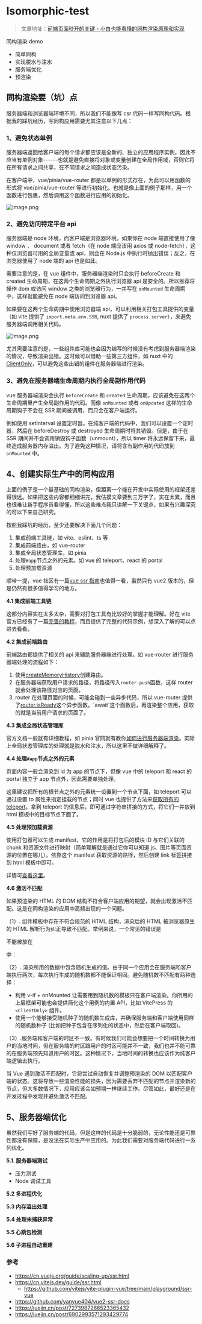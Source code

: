 # Isomorphic-test

> 文章地址：[前端页面秒开的关键 - 小白也能看懂的同构渲染原理和实现](https://juejin.cn/post/7289661061984501819)

同构渲染 demo

- 简单同构
- 实现脱水与注水
- 服务端优化
- 预渲染

## 同构渲染要（坑）点

服务器端和浏览器端环境不同，所以我们不能像写 csr 代码一样写同构代码。根据我的踩坑经历，写同构应用需要尤其注意以下几点：

### 1、避免状态单例

服务器端返回给客户端的每个请求都应该是全新的、独立的应用程序实例，因此不应当有单例对象------也就是避免直接将对象或变量创建在全局作用域，否则它将在所有请求之间共享，在不同请求之间造成状态污染。

在客户端中，vue/pinia/vue-router 都是以单例的形式存在，为此可以用函数的形式将 vue/pinia/vue-router 等进行初始化。也就是像上面的例子那样，用一个函数进行包裹，然后调用这个函数进行应用的初始化。

![image.png](https://p3-juejin.byteimg.com/tos-cn-i-k3u1fbpfcp/067fb8ff8d134dd7bf6903ead9c59a97~tplv-k3u1fbpfcp-jj-mark:3024:0:0:0:q75.awebp#?w=652&h=325&s=42450&e=png&b=f8f8f8)

### 2、避免访问特定平台 api

服务器端是 node 环境，而客户端是浏览器环境，如果你在 node 端直接使用了像 window 、 document 或者 fetch（在 node 端应该用 axios 或 node-fetch），这种仅浏览器可用的全局变量或 api，则会在 Node.js 中执行时抛出错误；反之，在浏览器使用了 node 端的 api 也是如此。

需要注意的是，在 vue 组件中，服务器端渲染时只会执行 beforeCreate 和 created 生命周期，在这两个生命周期之外执行浏览器 api 是安全的。所以推荐将操作 dom 或访问 window 之类的浏览器行为，一并写在 `onMounted` 生命周期中，这样就能避免在 node 端访问到浏览器 api。

如果要在这两个生命周期中使用浏览器端 api，可以利用相关打包工具提供的变量（如 vite 提供了 `import.meta.env.SSR`, nuxt 提供了 `process.server`），来避免服务器端调用相关代码。

![image.png](https://p9-juejin.byteimg.com/tos-cn-i-k3u1fbpfcp/ad7ad5851ed94b469a1c70c36603b7da~tplv-k3u1fbpfcp-jj-mark:3024:0:0:0:q75.awebp#?w=350&h=160&s=8793&e=png&b=1f1f1f)

尤其需要注意的是，一些组件库可能也会因为编写的时候没有考虑到服务器端渲染的情况，导致渲染出错。这时候可以借助一些第三方组件，如 nuxt 中的[ClientOnly](https://link.juejin.cn?target=https%3A%2F%2Fnuxt.com%2Fdocs%2Fapi%2Fcomponents%2Fclient-only%23clientonly "https://nuxt.com/docs/api/components/client-only#clientonly")，可以避免这些出错的组件在服务器端进行渲染。

### 3、避免在服务器端生命周期内执行全局副作用代码

vue 服务器端渲染会执行 `beforeCreate` 和 `created` 生命周期，应该避免在这两个生命周期里产生全局副作用的代码。而像 `onMounted` 或者 `onUpdated` 这样的生命周期钩子不会在 SSR 期间被调用，而只会在客户端运行。

例如使用 setInterval 设置定时器。在纯客户端的代码中，我们可以设置一个定时器，然后在 beforeDestroy 或 destroyed 生命周期时将其销毁。但是，由于在 SSR 期间并不会调用销毁钩子函数（unmount），所以 timer 将永远保留下来，最终造成服务器内存溢出。为了避免这种情况，请将含有副作用的代码放到 `onMounted` 中。

## 4、创建实际生产中的同构应用

上面的例子是一个最基础的同构渲染，但距离一个能在开发中实际使用的框架还差得很远。如果把这些内容都细细讲完，我估摸文章要到三万字了，实在太累，而且也很难让新手程序员看得懂。所以这些难点我只讲解一下关键点，如果有兴趣深究的可以下来自己研究。

按照我踩坑的经历，至少还要解决下面几个问题：

1.  集成前端工具链，如 vite、eslint、ts 等
2.  集成前端路由，如 vue-router
3.  集成全局状态管理库，如 pinia
4.  处理`#app`节点之外的元素。如 vue 的 teleport，react 的 portal
5.  处理预加载资源

顺带一提，vue 社区有一篇[vue ssr 指南](https://link.juejin.cn?target=https%3A%2F%2Fv2.ssr.vuejs.org%2Fzh%2F "https://v2.ssr.vuejs.org/zh/")也值得一看，虽然只有 vue2 版本的，但是仍然有很多值得学习的地方。

**4.1 集成前端工具链**

这部分内容实在太多太杂，需要对打包工具有比较好的掌握才能理解。好在 vite 官方已经有了一篇[完善的教程](https://link.juejin.cn?target=https%3A%2F%2Fcn.vitejs.dev%2Fguide%2Fssr.html "https://cn.vitejs.dev/guide/ssr.html")，而且提供了完整的代码示例，想深入了解的可以点进去看看。

**4.2 集成前端路由**

前端路由都提供了相关的 api 来辅助服务器端进行处理。如 vue-router 进行服务器端处理的流程如下：

1.  使用[createMemoryHistory](https://link.juejin.cn?target=https%3A%2F%2Frouter.vuejs.org%2Fzh%2Fapi%2F%23Functions-createMemoryHistory "https://router.vuejs.org/zh/api/#Functions-createMemoryHistory")创建路由。
2.  在服务器端获取用户请求的路径，将路径传入`router.push`函数，这样 router 就会处理该路径对应的页面。
3.  router 在处理页面的时候，可能会碰到一些异步代码，所以 vue-router 提供了[router.isReady](https://link.juejin.cn?target=https%3A%2F%2Frouter.vuejs.org%2Fzh%2Fapi%2Finterfaces%2FRouter.html%23Methods-isReady "https://router.vuejs.org/zh/api/interfaces/Router.html#Methods-isReady")这个异步函数。`await`这个函数后，再渲染整个应用，获取的就是当前用户请求的页面了。

**4.3 集成全局状态管理库**

官方文档一般就有详细教程，如 pinia 官网就有教你[如何进行服务器端渲染](https://link.juejin.cn?target=https%3A%2F%2Fpinia.web3doc.top%2Fssr%2F "https://pinia.web3doc.top/ssr/")。实际上全局状态管理库的处理就是脱水和注水，所以这里不做详细解释了。

**4.4 处理`#app`节点之外的元素**

页面内容一般会渲染到 id 为 app 的节点下，但像 vue 中的 teleport 和 react 的 portal 独立于 app 节点外，因此需要单独处理。

这里建议把所有的根节点之外的元素统一设置到一个节点下面，如 teleport 可以通过设置 to 属性来指定挂载的节点；同时 vue 也提供了方法来[获取所有的 teleport](https://link.juejin.cn?target=https%3A%2F%2Fcn.vuejs.org%2Fguide%2Fscaling-up%2Fssr.html%23teleports "https://cn.vuejs.org/guide/scaling-up/ssr.html#teleports")。拿到 teleport 的信息后，即可通过字符串拼接的方式，将它们一并放到 html 模板中的目标节点下面了。

**4.5 处理预加载资源**

使用打包器可以生成 manifest，它的作用是将打包后的模块 ID 与它们关联的 chunk 和资源文件进行映射（简单理解就是通过它你可以知道 js、图片等页面资源的位置在哪儿）。依靠这个 manifest 获取资源的路径，然后创建 link 标签拼接到 html 模板中即可。

详情可[查看这里](https://link.juejin.cn?target=https%3A%2F%2Fcn.vitejs.dev%2Fguide%2Fssr.html%23generating-preload-directives "https://cn.vitejs.dev/guide/ssr.html#generating-preload-directives")。

**4.6 激活不匹配**

如果预渲染的 HTML 的 DOM 结构不符合客户端应用的期望，就会出现激活不匹配。这是在同构渲染的应用中高频出现的一个问题。

（1）. 组件模板中存在不符合规范的 HTML 结构，渲染后的 HTML 被浏览器原生的 HTML 解析行为纠正导致不匹配。举例来说，一个常见的错误是 <div> 不能被放在 <p> 中：

（2）. 渲染所用的数据中包含随机生成的值。由于同一个应用会在服务端和客户端执行两次，每次执行生成的随机数都不能保证相同。避免随机数不匹配有两种选择：

- 利用 v-if + onMounted 让需要用到随机数的模板只在客户端渲染。你所用的上层框架可能也会提供简化这个用例的内置 API，比如 VitePress 的 `<ClientOnly>` 组件。
- 使用一个能够接受随机种子的随机数生成库，并确保服务端和客户端使用同样的随机数种子 (比如把种子包含在序列化的状态中，然后在客户端取回)。

（3）.服务端和客户端的时区不一致。有时候我们可能会想要把一个时间转换为用户的当地时间，但在服务端的时区跟用户的时区可能并不一致，我们也并不能可靠的在服务端预先知道用户的时区。这种情况下，当地时间的转换也应该作为纯客户端逻辑去执行。

当 Vue 遇到激活不匹配时，它将尝试自动恢复并调整预渲染的 DOM 以匹配客户端的状态。这将导致一些渲染性能的损失，因为需要丢弃不匹配的节点并渲染新的节点，但大多数情况下，应用应该会如预期一样继续工作。尽管如此，最好还是在开发过程中发现并避免激活不匹配。

## 5、服务器端优化

虽然我们写好了服务端的代码，但是这样的代码是十分脆弱的，无论性能还是可靠性都没有保障，是没法在实际生产中应用的。为此我们需要对服务端代码进行一系列优化。

**5.1. 服务器端测试**

- 压力测试
- Node 调试工具

**5.2 多进程优化**

**5.3 内存溢出处理**

**5.4 处理未捕获异常**

**5.5 心跳包检测**

**5.6 子进程自动重建**

### 参考

- https://cn.vuejs.org/guide/scaling-up/ssr.html
- https://cn.vitejs.dev/guide/ssr.html
  - https://github.com/vitejs/vite-plugin-vue/tree/main/playground/ssr-vue
- https://github.com/yanyue404/vue2-ssr-docs
- https://juejin.cn/post/7273987266523365432
- https://juejin.cn/post/6902993571293429774
